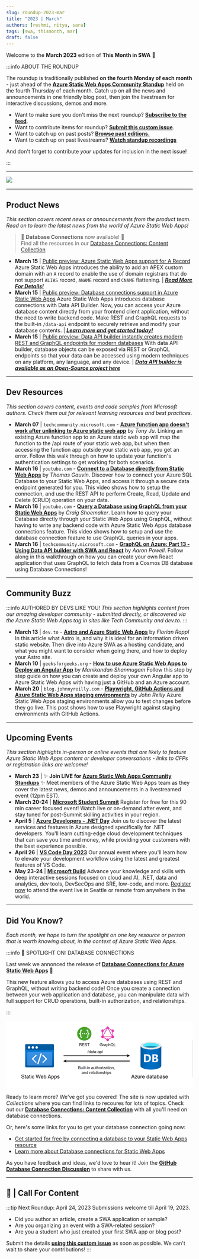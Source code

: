```yaml
---
slug: roundup-2023-mar
title: "2023 | March"
authors: [reshmi, nitya, sara]
tags: [swa, thismonth, mar]
draft: false
---
```


<head>
  <meta name="twitter:url" content="https://www.azurestaticwebapps.dev/blog/roundup-2023-mar" />
  <meta name="twitter:title" content="This Month in Azure Static Web Apps: March 2023" />
  <meta name="twitter:description" content="This March in @AzureStaticApps - we cover Azure Static Web Apps Diagnostics, authentication, deploying from Codespaces and SWA CLI" />
  <meta name="twitter:image" content="https://www.azurestaticwebapps.dev/img/png/roundup/mar.png" />
  <meta name="twitter:card" content="summary_large_image" />
  <meta name="twitter:creator" content="@saragibby" />
  <meta name="twitter:site" content="@AzureStaticApps" /> 
  <link rel="canonical" href="https://www.azurestaticwebapps.dev/thismonth/roundup-2023-mar" />
</head>


Welcome to the **March 2023** edition of **This Month in SWA** 🎉

:::info ABOUT THE ROUNDUP 

The roundup is traditionally published **on the fourth Monday of each month** - just ahead of the [**Azure Static Web Apps Community Standup**](https://aka.ms/swa/community/standups) held on the fourth Thursday of each month. Catch up on all the news and announcements in one friendly blog post, then join the livestream for interactive discussions, demos and more.

 * Want to make sure you don't miss the next roundup? <a href="/thismonth/rss.xml" target="_blank">**Subscribe to the feed**</a>.
 * Want to contribute items for roundup? [**Submit this custom issue**](https://github.com/staticwebdev/30DaysOfSWA/issues/new?assignees=&labels=ThisMonthIn+-+Community&template=---this-month-in-swa--community-submission.md&title=This+Month+In%3A+Community).
 * Want to catch up on past posts? [**Browse past editions.**](/roundup#roundups-archive)
 * Want to catch up on past livestreams? [**Watch standup recordings**](https://aka.ms/swa/community/standups)

And don't forget to contribute _your_ updates for inclusion in the next issue!

:::

---

![](../../static/img/png/roundup/mar.png)

---

## Product News

_This section covers recent news or announcements from the product team. Read on to learn the latest news from the world of Azure Static Web Apps!_ 

> 🌟 **Database Connections** now available! 🌟<br/>
> Find all the resources in our [Database Connections: Content Collection](../collections/dab)

* **March 15** | [Public preview: Azure Static Web Apps support for A Record](https://azure.microsoft.com/en-us/updates/public-preview-azure-static-web-apps-support-for-a-record/) Azure Static Web Apps introduces the ability to add an APEX custom domain with an `A` record to enable the use of domain registrars that do not support `ALIAS` record, `ANAME` record and `CNAME` flattening. | _**[Read More For Details!](https://aka.ms/swa/arecords)**_
* **March 15** | [Public preview: Database connections support in Azure Static Web Apps](https://azure.microsoft.com/en-us/updates/public-preview-database-connections-support-in-azure-static-web-apps/) Azure Static Web Apps introduces database connections with Data API Builder. Now, you can access your Azure database content directly from your frontend client application, without the need to write backend code. Make REST and GraphQL requests to the built-in `/data-api` endpoint to securely retrieve and modify your database contents. | _**[Learn more and get started today!](https://aka.ms/swa/database-connections)**_
* **March 15** | [Public preview: Data API builder instantly creates modern REST and GraphQL endpoints for modern databases](https://azure.microsoft.com/en-us/updates/public-preview-data-api-builder-instantly-creates-modern-rest-and-graphql-endpoints-for-modern-databases/) With data API builder, database objects can be exposed via REST or GraphQL endpoints so that your data can be accessed using modern techniques on any platform, any language, and any device. | _**[Data API builder is available as an Open-Source project here](https://aka.ms/dab)**_


---

## Dev Resources

_This section covers content, events and code samples from Microsoft authors. Check them out for relevant learning resources and best practices._

* **March 07** | `techcommunity.microsoft.com` - [**Azure function app doesn't work after unlinking to Azure static web app**](https://techcommunity.microsoft.com/t5/apps-on-azure-blog/azure-function-app-doesn-t-work-after-unlinking-to-azure-static/ba-p/3759599) by _Tony Ju_. Linking an existing Azure function app to an Azure static web app will map the function to the /api route of your static web app, but when then accessing the function app outside your static web app, you get an error. Follow this walk through on how to update your function's authentication settings to get working for both scenarios.
* **March 16** | `youtube.com` - [**Connect to a Database directly from Static Web Apps**](https://youtu.be/vGOnh0UrADg) by _Thomas Gauvin_. Discover how to connect your Azure SQL Database to your Static Web Apps, and access it through a secure data endpoint generated for you. This video shows how to setup the connection, and use the REST API to perform Create, Read, Update and Delete (CRUD) operation on your data.
* **March 16** | `youtube.com` -  [**Query a Database using GraphQL from your Static Web Apps**](https://youtu.be/NF0EC68rdQk) by _Craig Shoemaker_. Learn how to query your Database directly through your Static Web Apps using GraphQL, without having to write any backend code with Azure Static Web Apps database connections feature. This video shows how to setup and use the database connection feature to use GraphQL queries in your apps.
* **March 16** | `techcommunity.microsoft.com` - [**GraphQL on Azure: Part 13 - Using Data API builder with SWA and React**](https://techcommunity.microsoft.com/t5/apps-on-azure-blog/graphql-on-azure-part-13-using-data-api-builder-with-swa-and/ba-p/3769309) by _Aaron Powell_. Follow along in this walkthrough on how you can create your own React application that uses GraphQL to fetch data from a Cosmos DB database using Database Connections! 

---

## Community Buzz

:::info AUTHORED BY DEVS LIKE YOU!
_This section highlights content from our amazing developer community - submitted directly, or discovered via the Azure Static Web Apps tag in sites like Tech Community and dev.to._
:::

* **March 13** | `dev.to` - [**Astro and Azure Static Web Apps**](https://dev.to/florianrappl/astro-and-azure-static-web-apps-efl) by _Florian Rappl_ In this article what Astro is, and why it is ideal for an information driven static website. Then dive into Azure SWA as a hosting candidate, and what you might want to consider when going there, and how to deploy your Astro site.
* **March 10** | `geeksforgeeks.org` -  [**How to use Azure Static Web Apps to Deploy an Angular App**](https://www.geeksforgeeks.org/how-to-use-azure-static-web-apps-to-deploy-an-angular-app/) by _Manikandan Shanmugam_ Follow this step by step guide on how you can create and deploy your own Angular app to Azure Static Web Apps with having just a GitHub and an Azure account.
* **March 20** | `blog.johnnyreilly.com` -  [**Playwright, GitHub Actions and Azure Static Web Apps staging environments**](https://blog.johnnyreilly.com/playwright-github-actions-and-azure-static-web-apps-staging-environments) by _John Reilly_ Azure Static Web Apps staging environments allow you to test changes before they go live. This post shows how to use Playwright against staging environments with GitHub Actions. 

---

## Upcoming Events

_This section highlights in-person or online events that are likely to feature Azure Static Web Apps content or developer conversations - links to CFPs or registration links are welcome!_

* **March 23** | ✨ **Join LIVE for [Azure Static Web Apps Community Standups](https://www.youtube.com/live/9O4qZ6VHOIA?feature=share)** ✨ Meet members of the Azure Static Web Apps team as they cover the latest news, demos and announcements in a livestreamed event (12pm EST).
* **March 20-24** | [**Microsoft Student Summit**](https://aka.ms/StudentSummit) Register for free for this 90 min career focused event! Watch live or on-demand after event, and stay tuned for post-Summit skilling activities in your region.
* **April 5** | [**Azure Developers - .NET Day**](https://learn.microsoft.com/events/learn-events/azuredeveloper-dotnetday/) Join us to discover the latest services and features in Azure designed specifically for .NET developers. You'll learn cutting-edge cloud development techniques that can save you time and money, while providing your customers with the best experience possible.
* **April 26** | [**VS Code Day 2023**](https://learn.microsoft.com/events/learn-events/vs-code-day-2023/) Our annual event where you'll learn how to elevate your development workflow using the latest and greatest features of VS Code.
* **May 23-24** | [**Microsoft Build**](https://build.microsoft.com/home) Advance your knowledge and skills with deep interactive sessions focused on cloud and AI, .NET, data and analytics, dev tools, DevSecOps and SRE, low-code, and more. [Register now](https://register.build.microsoft.com/) to attend the event live in Seattle or remote from anywhere in the world.

---

## Did You Know?

_Each month, we hope to turn the spotlight on one key resource or person that is worth knowing about, in the context of Azure Static Web Apps._

:::info 🌟 SPOTLIGHT ON:  DATABASE CONNECTIONS

Last week we annonced the release of [**Database Connections for Azure Static Web Apps**](https://aka.ms/swa/db/announcement) 🥳

This new feature allows you to access Azure databases using REST and GraphQL, without writing backend code! Once you create a connection between your web application and database, you can manipulate data with full support for CRUD operations, built-in authorization, and relationships.

:::

![](swa-database-connections.png)

Ready to learn more? We've got you covered! The site is now updated with _Collections_ where you can find links to recoures for lots of topics. Check out our [**Database Connections: Content Collection**](../collections/dab) with all you'll need on database connections. 

Or, here's some links for you to get your database connection going now:
* [Get started for free by connecting a database to your Static Web Apps resource](https://aka.ms/swa/db/getstarted)
* [Learn more about Database connections for Static Web Apps](https://aka.ms/swa/db/docs)

As you have feedback and ideas, we'd love to hear it! Join the [**GitHub Database Connection Discussion**](https://github.com/Azure/static-web-apps/discussions/1111) to share with us.

---

## 🚨 | Call For Content

:::tip Next Roundup: April 24, 2023
Submissions welcome till April 19, 2023.

 * Did you author an article, create a SWA application or sample?
 * Are you organizing an event with a SWA-related session?
 * Are you a student who just created your first SWA app or blog post?

Submit the details [**using this custom issue**](https://github.com/staticwebdev/30DaysOfSWA/issues/new?assignees=&labels=ThisMonthIn+-+Community&template=---this-month-in-swa--community-submission.md&title=This+Month+In%3A+Community) as soon as possible. We can't wait to share your contributions!
:::
